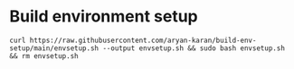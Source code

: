 # Build environment setup

```
curl https://raw.githubusercontent.com/aryan-karan/build-env-setup/main/envsetup.sh --output envsetup.sh && sudo bash envsetup.sh && rm envsetup.sh
```
